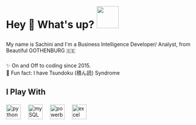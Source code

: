 <h1 align="left">Hey 👋 What's up? <img src="https://media.giphy.com/media/v1.Y2lkPTc5MGI3NjExemxsMHEzdjdyZnRlZXFlOG80d3gzMG5tOWRsc2wwbWFuN2k2MmYxMCZlcD12MV9pbnRlcm5hbF9naWZfYnlfaWQmY3Q9cw/VulUOHG4NyMhx4VH48/giphy.gif" width="60"/></p> </h1> 

###

<p align="left">My name is Sachini and I'm a Business Intelligence Developer/ Analyst, from Beautiful GOTHENBURG 🇸🇪</p>


###

<p align="left">✨ On and Off to coding since 2015. <br>🎲 Fun fact: I have Tsundoku (積ん読) Syndrome</p>

###

<h2 align="left">I Play With </h2>

###

<div align="left">
  <img src="https://cdn.jsdelivr.net/gh/devicons/devicon/icons/python/python-original.svg"" height="40" alt="python logo"  />         
  <img width="12" />
  <img src="https://cdn.jsdelivr.net/gh/devicons/devicon/icons/mysql/mysql-original-wordmark.svg" height="40" alt="mySQL logo"  />
  <img width="12" />
  <img src="https://upload.wikimedia.org/wikipedia/commons/c/cf/New_Power_BI_Logo.svg" height="40" alt="powerbi logo"  />
  <img width="12" />
  <img src="https://upload.wikimedia.org/wikipedia/commons/7/73/Microsoft_Excel_2013-2019_logo.svg" height="40" alt="excel logo"  />
  <img width="12" />
</div>

###
